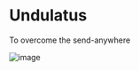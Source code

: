 # Undulatus
To overcome the send-anywhere

![image](https://user-images.githubusercontent.com/25381921/173809353-2d9a8b8d-dd02-4a1d-bda8-66d1cb3f7480.png)
